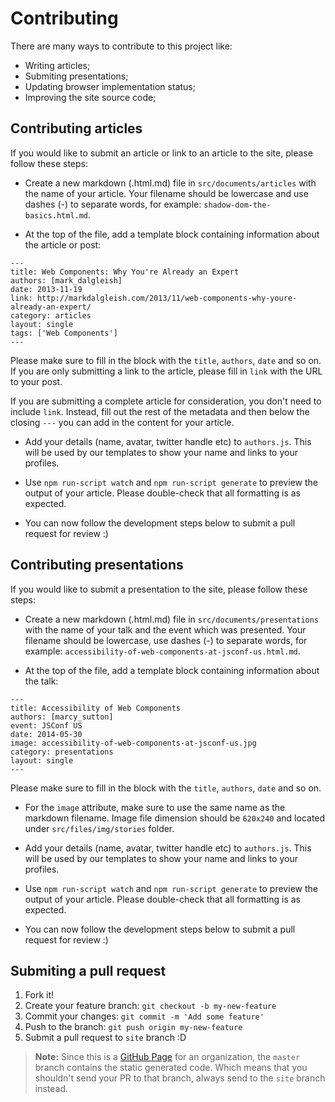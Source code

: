 # Contributing

There are many ways to contribute to this project like:

* Writing articles;
* Submiting presentations;
* Updating browser implementation status;
* Improving the site source code;

## Contributing articles

If you would like to submit an article or link to an article to the site, please follow these steps:

* Create a new markdown (.html.md) file in `src/documents/articles` with the name of your article. Your filename should be lowercase and use dashes (-) to separate words, for example: `shadow-dom-the-basics.html.md`.

* At the top of the file, add a template block containing information about the article or post:

```
---
title: Web Components: Why You're Already an Expert
authors: [mark_dalgleish]
date: 2013-11-19
link: http://markdalgleish.com/2013/11/web-components-why-youre-already-an-expert/
category: articles
layout: single
tags: ['Web Components']
---
```

Please make sure to fill in the block with the `title`, `authors`, `date` and so on. If you are only submitting a link to the article, please fill in `link` with the URL to your post.

If you are submitting a complete article for consideration, you don't need to include `link`. Instead, fill out the rest of the metadata and then below the closing `---` you can add in the content for your article.

* Add your details (name, avatar, twitter handle etc) to `authors.js`. This will be used by our templates to show your name and links to your profiles.

* Use `npm run-script watch` and `npm run-script generate` to preview the output of your article. Please double-check that all formatting is as expected.

* You can now follow the development steps below to submit a pull request for review :)

## Contributing presentations

If you would like to submit a presentation to the site, please follow these steps:

* Create a new markdown (.html.md) file in `src/documents/presentations` with the name of your talk and the event which was presented. Your filename should be lowercase, use dashes (-) to separate words, for example: `accessibility-of-web-components-at-jsconf-us.html.md`.

* At the top of the file, add a template block containing information about the talk:

```
---
title: Accessibility of Web Components
authors: [marcy_sutton]
event: JSConf US
date: 2014-05-30
image: accessibility-of-web-components-at-jsconf-us.jpg
category: presentations
layout: single
---
```

Please make sure to fill in the block with the `title`, `authors`, `date` and so on.

* For the `image` attribute, make sure to use the same name as the markdown filename. Image file dimension should be `620x240` and located under `src/files/img/stories` folder.

* Add your details (name, avatar, twitter handle etc) to `authors.js`. This will be used by our templates to show your name and links to your profiles.

* Use `npm run-script watch` and `npm run-script generate` to preview the output of your article. Please double-check that all formatting is as expected.

* You can now follow the development steps below to submit a pull request for review :)

## Submiting a pull request

1. Fork it!
2. Create your feature branch: `git checkout -b my-new-feature`
3. Commit your changes: `git commit -m 'Add some feature'`
4. Push to the branch: `git push origin my-new-feature`
5. Submit a pull request to `site` branch :D

> **Note:** Since this is a [GitHub Page](https://pages.github.com/) for an organization, the `master` branch contains the static generated code. Which means that you shouldn't send your PR to that branch, always send to the `site` branch instead.
